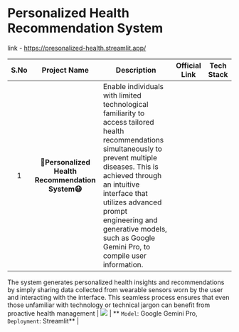 # Personalized Health Recommendation System
link - https://presonalized-health.streamlit.app/

| S.No |                         Project Name                         | Description                                                  |                        Official Link                         |                          Tech Stack                          |
| :--: | :----------------------------------------------------------: | ------------------------------------------------------------ | :----------------------------------------------------------: | :----------------------------------------------------------: |
|  1   |              **🏥Personalized Health Recommendation System😷**              | Enable individuals with limited technological familiarity to access tailored health recommendations simultaneously to prevent multiple diseases. This is achieved through an intuitive interface that utilizes advanced prompt engineering and generative models, such as Google Gemini Pro, to compile user information. 
The system generates personalized health insights and recommendations by simply sharing data collected from wearable sensors worn by the user and interacting with the interface. 
This seamless process ensures that even those unfamiliar with technology or technical jargon can benefit from proactive health management | [![](https://github.com/GURPREETKAURJETHRA/END-TO-END-GENERATIVE-AI-PROJECTS/blob/main/images/git.jpg)](https://presonalized-health.streamlit.app/) | **  `Model`: Google Gemini Pro, `Deployment`: Streamlit** |

